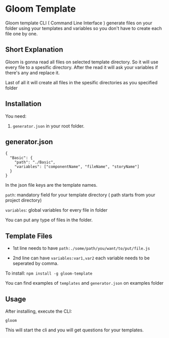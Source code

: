 # Gloom Template

Gloom template CLI ( Command Line Interface ) generate files on your folder using your templates and variables so you don't have to create each file one by one.

## Short Explanation

Gloom is gonna read all files on selected template directory. So it will use every file to a spesific directory. After the read it will ask your variables if there's any and replace it.

Last of all it will create all files in the spesific directories as you specified folder

## Installation

You need:

1. `generator.json` in your root folder.

## generator.json

```
{
  "Basic": {
    "path": "./Basic",
    "variables": ["componentName", "fileName", "storyName"]
  }
}
```

In the json file keys are the template names.

`path`: mandatory field for your template directory ( path starts from your project directory)

`variables`: global variables for every file in folder

You can put any type of files in the folder.

## Template Files

- 1st line needs to have `path:./some/path/you/want/to/put/file.js`

- 2nd line can have `variables:var1,var2` each variable needs to be seperated by comma.

To install:
`npm install -g gloom-template`

You can find examples of `templates` and `generator.json` on examples folder

## Usage

After installing, execute the CLI:

`gloom`

This will start the cli and you will get questions for your templates.
